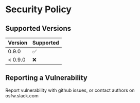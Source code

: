 # Security Policy

## Supported Versions

| Version | Supported          |
| ------- | ------------------ |
| 0.9.0   | :white_check_mark: |
| < 0.9.0 | :x:                |

## Reporting a Vulnerability

Report vulnerability with github issues, or contact authors on osfw.slack.com
